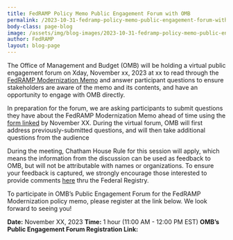 ```yaml
---
title: FedRAMP Policy Memo Public Engagement Forum with OMB
permalink: /2023-10-31-fedramp-policy-memo-public-engagement-forum-with-omb/
body-class: page-blog
image: /assets/img/blog-images/2023-10-31-fedramp-policy-memo-public-engagement-forum-with-omb.png
author: FedRAMP
layout: blog-page
---
```

The Office of Management and Budget (OMB) will be holding a virtual public engagement forum on Xday, November xx, 2023 at xx to read through the <a href="https://www.cio.gov/assets/files/resources/FedRAMP-updated-draft-guidance-2023.pdf" target="_blank" rel="noopener noreferrer">FedRAMP Modernization Memo</a> and answer participant questions to ensure stakeholders are aware of the memo and its contents, and have an opportunity to engage with OMB directly. 

In preparation for the forum, we are asking participants to submit questions they have about the FedRAMP Modernization Memo ahead of time using the <a href="https://app.smartsheetgov.com/b/form/190019cc54ed45c8bdb46ecc91d31c4b" target="_blank" rel="noopener noreferrer">form linked</a> by November XX. During the virtual forum, OMB will first address previously-submitted questions, and will then take additional questions from the audience 

During the meeting, Chatham House Rule for this session will apply, which means the information from the discussion can be used as feedback to OMB, but will not be attributable with names or organizations. To ensure your feedback is captured, we strongly encourage those interested to provide comments <a href="https://www.federalregister.gov/documents/2023/10/27/2023-23839/request-for-comments-on-updated-guidance-for-modernizing-the-federal-risk-authorization-management" target="_blank" rel="noopener noreferrer">here</a> thru the Federal Registry. 

To participate in OMB’s Public Engagement Forum for the FedRAMP Modernization policy memo, please register at the link below. We look forward to seeing you!

<b>Date:</b> November XX, 2023
<b>Time:</b> 1 hour (11:00 AM - 12:00 PM EST)
<b>OMB’s Public Engagement Forum Registration Link:</b> 
